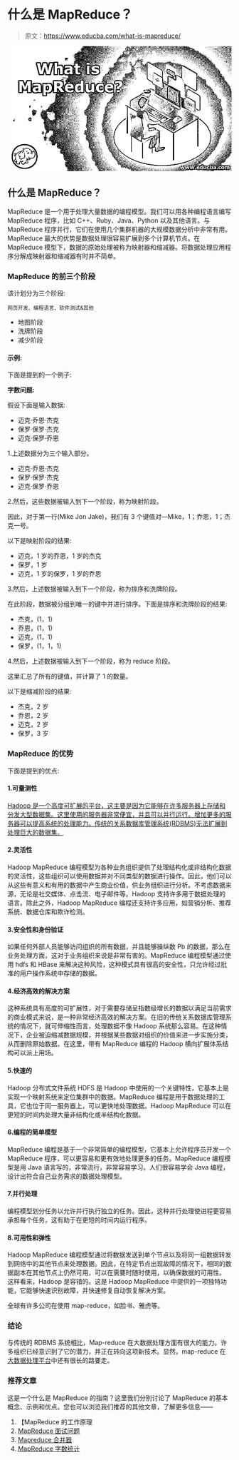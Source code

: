 # 什么是 MapReduce？

> 原文：<https://www.educba.com/what-is-mapreduce/>

![What is MapReduce?](img/69198f498db04cb662720ad680a35141.png)



## 什么是 MapReduce？

MapReduce 是一个用于处理大量数据的编程模型。我们可以用各种编程语言编写 MapReduce 程序，比如 C++、Ruby、Java、Python 以及其他语言。与 MapReduce 程序并行，它们在使用几个集群机器的大规模数据分析中非常有用。MapReduce 最大的优势是数据处理很容易扩展到多个计算机节点。在 MapReduce 模型下，数据的原始处理被称为映射器和缩减器。将数据处理应用程序分解成映射器和缩减器有时并不简单。

### MapReduce 的前三个阶段

该计划分为三个阶段:

<small>网页开发、编程语言、软件测试&其他</small>

*   地图阶段
*   洗牌阶段
*   减少阶段

#### 示例:

下面是提到的一个例子:

**字数问题:**

假设下面是输入数据:

*   迈克·乔恩·杰克
*   保罗·保罗·杰克
*   迈克·保罗·乔恩

1.上述数据分为三个输入部分。

*   迈克·乔恩·杰克
*   保罗·保罗·杰克
*   迈克·保罗·乔恩

2.然后，这些数据被输入到下一个阶段，称为映射阶段。

因此，对于第一行(Mike Jon Jake)，我们有 3 个键值对—Mike，1；乔恩，1；杰克一号。

以下是映射阶段的结果:

*   迈克，1 岁的乔恩，1 岁的杰克
*   保罗，1 岁
*   迈克，1 岁的保罗，1 岁的乔恩

3.然后，上述数据被输入到下一个阶段，称为排序和洗牌阶段。

在此阶段，数据被分组到唯一的键中并进行排序。下面是排序和洗牌阶段的结果:

*   杰克，(1，1)
*   乔恩，(1，1)
*   迈克，(1，1)
*   保罗，(1，1，1)

4.然后，上述数据被输入到下一个阶段，称为 reduce 阶段。

这里汇总了所有的键值，并计算了 1 的数量。

以下是缩减阶段的结果:

*   杰克，2 岁
*   乔恩，2 岁
*   迈克，2 岁
*   保罗，3 岁

### MapReduce 的优势

下面是提到的优点:

#### 1.可量测性

[Hadoop 是一个高度可扩展的平台，这主要是因为它能够在许多服务器上存储和分发大型数据集。这里使用的服务器非常便宜，并且可以并行运行。增加更多的服务器可以提高系统的处理能力。传统的关系数据库管理系统(RDBMS)无法扩展到处理巨大的数据集。](https://www.educba.com/hadoop-alternatives/)

#### 2.灵活性

Hadoop MapReduce 编程模型为各种业务组织提供了处理结构化或非结构化数据的灵活性，这些组织可以使用数据并对不同类型的数据进行操作。因此，他们可以从这些有意义和有用的数据中产生商业价值，供业务组织进行分析。不考虑数据来源，无论是社交媒体、点击流、电子邮件等。Hadoop 支持许多用于数据处理的语言。除此之外，Hadoop MapReduce 编程还支持许多应用，如营销分析、推荐系统、数据仓库和欺诈检测。

#### 3.安全性和身份验证

如果任何外部人员能够访问组织的所有数据，并且能够操纵数 Pb 的数据，那么在业务处理方面，这对于业务组织来说是非常有害的。MapReduce 编程模型通过使用 hdfs 和 HBase 来解决这种风险，这种模式具有很高的安全性，只允许经过批准的用户操作系统中存储的数据。

#### 4.经济高效的解决方案

这种系统具有高度的可扩展性，对于需要存储呈指数级增长的数据以满足当前需求的商业模式来说，是一种非常经济高效的解决方案。在旧的传统关系数据库管理系统的情况下，就可伸缩性而言，处理数据不像 Hadoop 系统那么容易。在这种情况下，企业被迫缩减数据规模，并根据某些数据对组织的价值来进一步实施分类，从而删除原始数据。在这里，带有 MapReduce 编程的 Hadoop 横向扩展体系结构可以派上用场。

#### 5.快速的

Hadoop 分布式文件系统 HDFS 是 Hadoop 中使用的一个关键特性，它基本上是实现一个映射系统来定位集群中的数据。MapReduce 编程是用于数据处理的工具，它也位于同一服务器上，可以更快地处理数据。Hadoop MapReduce 可以在更短的时间内处理大量非结构化或半结构化数据。

#### 6.编程的简单模型

MapReduce 编程是基于一个非常简单的编程模型，它基本上允许程序员开发一个 MapReduce 程序，可以更容易和更有效地处理更多的任务。MapReduce 编程模型是用 Java 语言写的，非常流行，非常容易学习。人们很容易学会 Java 编程，设计出符合自己业务需求的数据处理模型。

#### 7.并行处理

编程模型划分任务以允许并行执行独立的任务。因此，这种并行处理使进程更容易承担每个任务，这有助于在更短的时间内运行程序。

#### 8.可用性和弹性

Hadoop MapReduce 编程模型通过将数据发送到单个节点以及将同一组数据转发到网络中的其他节点来处理数据。因此，在特定节点出现故障的情况下，相同的数据副本在其他节点上仍然可用，可以在需要时随时使用，以确保数据的可用性。
这样看来，Hadoop 是容错的。这是 Hadoop MapReduce 中提供的一项独特功能，它能够快速识别故障，并快速修复自动恢复解决方案。

全球有许多公司在使用 map-reduce，如脸书、雅虎等。

### 结论

与传统的 RDBMS 系统相比，Map-reduce 在大数据处理方面有很大的能力。许多组织已经意识到了它的潜力，并正在转向这项新技术。显然，map-reduce 在[大数据处理平台](https://www.educba.com/big-data-concepts/)中还有很长的路要走。

### 推荐文章

这是一个什么是 MapReduce 的指南？这里我们分别讨论了 MapReduce 的基本概念、示例和优点。您也可以浏览我们推荐的其他文章，了解更多信息——

1.  【MapReduce 的工作原理
2.  [MapReduce 面试问题](https://www.educba.com/mapreduce-interview-questions/)
3.  [Mapreduce 合并器](https://www.educba.com/mapreduce-combiner/)
4.  [MapReduce 字数统计](https://www.educba.com/mapreduce-word-count/)





